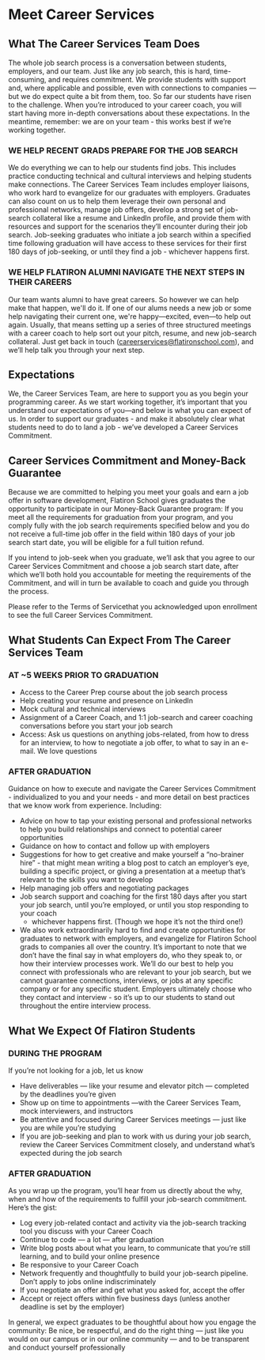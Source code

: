 # Meet Career Services

## What The Career Services Team Does

The whole job search process is a conversation between students, employers, and
our team. Just like any job search, this is hard, time-consuming, and requires
commitment. We provide students with support and, where applicable and possible,
even with connections to companies — but we do expect quite a bit from them,
too. So far our students have risen to the challenge. When you’re introduced to
your career coach, you will start having more in-depth conversations about these
expectations. In the meantime, remember: we are on your team - this works best
if we’re working together.

### WE HELP RECENT GRADS PREPARE FOR THE JOB SEARCH

We do everything we can to help our students find jobs. This includes practice
conducting technical and cultural interviews and helping students make
connections. The Career Services Team includes employer liaisons, who work hard
to evangelize for our graduates with employers. Graduates can also count on us
to help them leverage their own personal and professional networks, manage job
offers, develop a strong set of job-search collateral like a resume and LinkedIn
profile, and provide them with resources and support for the scenarios they’ll
encounter during their job search. Job-seeking graduates who initiate a job
search within a specified time following graduation will have access to these
services for their first 180 days of job-seeking, or until they find a job -
whichever happens first.

### WE HELP FLATIRON ALUMNI NAVIGATE THE NEXT STEPS IN THEIR CAREERS

Our team wants alumni to have great careers. So however we can help make that
happen, we'll do it. If one of our alums needs a new job or some help navigating
their current one, we're happy—excited, even—to help out again. Usually, that
means setting up a series of three structured meetings with a career coach to
help sort out your pitch, resume, and new job-search collateral. Just get back
in touch (careerservices@flatironschool.com), and we’ll help talk you through
your next step.

## Expectations

We, the Career Services Team, are here to support you as you begin your
programming career. As we start working together, it’s important that you
understand our expectations of you—and below is what you can expect of us. In
order to support our graduates - and make it absolutely clear what students need
to do to land a job - we’ve developed a Career Services Commitment.

## Career Services Commitment and Money-Back Guarantee

Because we are committed to helping you meet your goals and earn a job offer in
software development, Flatiron School gives graduates the opportunity to
participate in our Money-Back Guarantee program: If you meet all the
requirements for graduation from your program, and you comply fully with the job
search requirements specified below and you do not receive a full-time job offer
in the field within 180 days of your job search start date, you will be eligible
for a full tuition refund.

If you intend to job-seek when you graduate, we’ll ask that you agree to our
Career Services Commitment and choose a job search start date, after which we’ll
both hold you accountable for meeting the requirements of the Commitment, and
will in turn be available to coach and guide you through the process.

Please refer to the Terms of Service​that you acknowledged upon enrollment to
see the full Career Services Commitment.

## What Students Can Expect From The Career Services Team

### AT ~5 WEEKS PRIOR TO GRADUATION

- Access to the Career Prep course about the job search process
- Help creating your resume and presence on LinkedIn
- Mock cultural and technical interviews
- Assignment of a Career Coach, and 1:1 job-search and career coaching
  conversations before you start your job search
- Access: Ask us questions on anything jobs-related, from how to dress for an
  interview, to how to negotiate a job offer, to what to say in an e-mail. We
  love questions

### AFTER GRADUATION

Guidance on how to execute and navigate the Career Services Commitment​-
individualized to you and your needs - and more detail on best practices that we
know work from experience. Including:

- Advice on how to tap your existing personal and professional networks to help
  you build relationships and connect to potential career opportunities
- Guidance on how to contact and follow up with employers
- Suggestions for how to get creative and make yourself a “no-brainer hire” -
  that might mean writing a blog post to catch an employer’s eye, building a
  specific project, or giving a presentation at a meetup that’s relevant to the
  skills you want to develop
- Help managing job offers and negotiating packages
- Job search support and coaching for the first 180 days after you start your
  job search, until you’re employed, or until you stop responding to your coach
  - whichever happens first. (Though we hope it’s not the third one!)
- We also work extraordinarily hard to find and create opportunities for
  graduates to network with employers, and evangelize for Flatiron School grads
  to companies all over the country. It’s important to note that we don’t have
  the final say in what employers do, who they speak to, or how their interview
  processes work. We’ll do our best to help you connect with professionals who
  are relevant to your job search, but we cannot guarantee connections,
  interviews, or jobs at any specific company or for any specific student.
  Employers ultimately choose who they contact and interview - so it’s up to our
  students to stand out throughout the entire interview process.

## What We Expect Of Flatiron Students

### DURING THE PROGRAM

If you’re not looking for a job, let us know

- Have deliverables — like your resume and elevator pitch — completed by the
  deadlines you’re given
- Show up on time to appointments —with the Career Services Team, mock
  interviewers, and instructors
- Be attentive and focused during Career Services meetings — just like you are
  while you’re studying
- If you are job-seeking and plan to work with us during your job search, review
  the Career Services Commitment closely, and understand what’s expected during
  the job search

### AFTER GRADUATION

As you wrap up the program, you’ll hear from us directly about the why, when and
how of the requirements to fulfill your job-search commitment. Here’s the gist:

- Log every job-related contact and activity via the job-search tracking tool
  you discuss with your Career Coach
- Continue to code — a lot — after graduation
- Write blog posts about what you learn, to communicate that you’re still
  learning, and to build your online presence
- Be responsive to your Career Coach
- Network frequently and thoughtfully to build your job-search pipeline. Don’t
  apply to jobs online indiscriminately
- If you negotiate an offer and get what you asked for, accept the offer
- Accept or reject offers within five business days (unless another deadline is
  set by the employer)

In general, we expect graduates to be thoughtful about how you engage the
community: Be nice, be respectful, and do the right thing — just like you would
on our campus or in our online community — and to be transparent and conduct
yourself professionally
